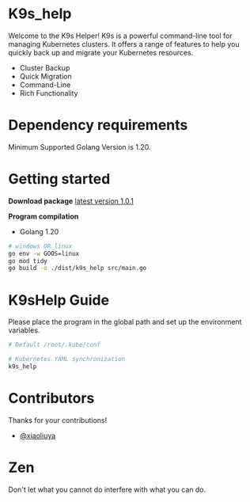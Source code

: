 # K9s_help

Welcome to the K9s Helper! K9s is a powerful command-line tool for managing Kubernetes clusters. It offers a range of features to help you quickly back up and migrate your Kubernetes resources.

- Cluster Backup
- Quick Migration
- Command-Line
- Rich Functionality

# Dependency requirements

Minimum Supported Golang Version is 1.20.


# Getting started

**Download package**
[latest version 1.0.1](https://github.com/xxscloud5722/k9s-help/releases)

**Program compilation**
- Golang 1.20

```bash
# windows OR linux
go env -w GOOS=linux
go mod tidy
go build -o ./dist/k9s_help src/main.go
```

# K9sHelp Guide

Please place the program in the global path and set up the environment variables.

```bash
# Default /root/.kube/conf

# Kubernetes YAML synchronization
k9s_help 
```

# Contributors

Thanks for your contributions!

- [@xiaoliuya](https://github.com/xxscloud5722/)

# Zen
Don't let what you cannot do interfere with what you can do.
